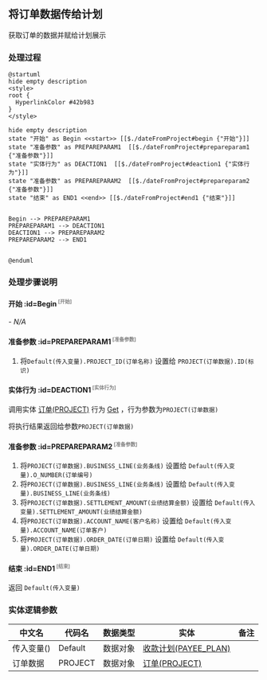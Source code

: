 ## 将订单数据传给计划 <!-- {docsify-ignore-all} -->

   获取订单的数据并赋给计划展示

### 处理过程

```plantuml
@startuml
hide empty description
<style>
root {
  HyperlinkColor #42b983
}
</style>

hide empty description
state "开始" as Begin <<start>> [[$./dateFromProject#begin {"开始"}]]
state "准备参数" as PREPAREPARAM1  [[$./dateFromProject#prepareparam1 {"准备参数"}]]
state "实体行为" as DEACTION1  [[$./dateFromProject#deaction1 {"实体行为"}]]
state "准备参数" as PREPAREPARAM2  [[$./dateFromProject#prepareparam2 {"准备参数"}]]
state "结束" as END1 <<end>> [[$./dateFromProject#end1 {"结束"}]]


Begin --> PREPAREPARAM1
PREPAREPARAM1 --> DEACTION1
DEACTION1 --> PREPAREPARAM2
PREPAREPARAM2 --> END1


@enduml
```


### 处理步骤说明

#### 开始 :id=Begin<sup class="footnote-symbol"> <font color=gray size=1>[开始]</font></sup>



*- N/A*
#### 准备参数 :id=PREPAREPARAM1<sup class="footnote-symbol"> <font color=gray size=1>[准备参数]</font></sup>



1. 将`Default(传入变量).PROJECT_ID(订单名称)` 设置给  `PROJECT(订单数据).ID(标识)`

#### 实体行为 :id=DEACTION1<sup class="footnote-symbol"> <font color=gray size=1>[实体行为]</font></sup>



调用实体 [订单(PROJECT)](module/crm/project.md) 行为 [Get](module/crm/project#行为) ，行为参数为`PROJECT(订单数据)`

将执行结果返回给参数`PROJECT(订单数据)`

#### 准备参数 :id=PREPAREPARAM2<sup class="footnote-symbol"> <font color=gray size=1>[准备参数]</font></sup>



1. 将`PROJECT(订单数据).BUSINESS_LINE(业务条线)` 设置给  `Default(传入变量).O_NUMBER(订单编号)`
2. 将`PROJECT(订单数据).BUSINESS_LINE(业务条线)` 设置给  `Default(传入变量).BUSINESS_LINE(业务条线)`
3. 将`PROJECT(订单数据).SETTLEMENT_AMOUNT(业绩结算金额)` 设置给  `Default(传入变量).SETTLEMENT_AMOUNT(业绩结算金额)`
4. 将`PROJECT(订单数据).ACCOUNT_NAME(客户名称)` 设置给  `Default(传入变量).ACCOUNT_NAME(订单客户)`
5. 将`PROJECT(订单数据).ORDER_DATE(订单日期)` 设置给  `Default(传入变量).ORDER_DATE(订单日期)`

#### 结束 :id=END1<sup class="footnote-symbol"> <font color=gray size=1>[结束]</font></sup>



返回 `Default(传入变量)`



### 实体逻辑参数

|    中文名   |    代码名    |  数据类型    |  实体   |备注 |
| --------| --------| -------- | -------- | --------   |
|传入变量(<i class="fa fa-check"/></i>)|Default|数据对象|[收款计划(PAYEE_PLAN)](module/crm/payee_plan.md)||
|订单数据|PROJECT|数据对象|[订单(PROJECT)](module/crm/project.md)||
